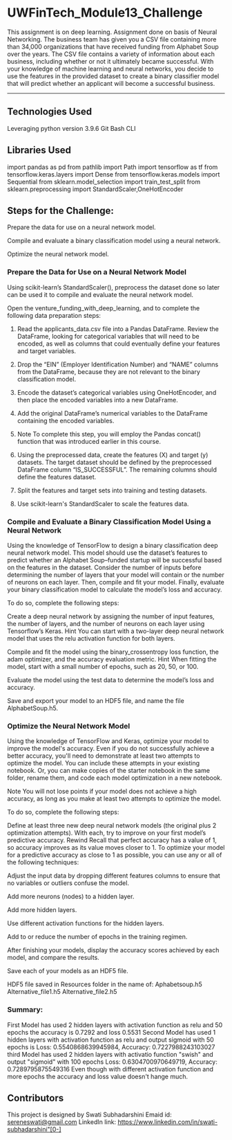# UWFinTech_Module13_Challenge
This assignment is on deep learning. Assignment done on basis of Neural Networking. The business team has given you a CSV file containing more than 34,000 organizations that have received funding from Alphabet Soup over the years. The CSV file contains a variety of information about each business, including whether or not it ultimately became successful. With your knowledge of machine learning and neural networks, you decide to use the features in the provided dataset to create a binary classifier model that will predict whether an applicant will become a successful business.

---
## Technologies Used

Leveraging python version 3.9.6
Git Bash CLI

## Libraries Used

import pandas as pd
from pathlib import Path
import tensorflow as tf
from tensorflow.keras.layers import Dense
from tensorflow.keras.models import Sequential
from sklearn.model_selection import train_test_split
from sklearn.preprocessing import StandardScaler,OneHotEncoder

## Steps for the Challenge:

Prepare the data for use on a neural network model.

Compile and evaluate a binary classification model using a neural network.

Optimize the neural network model.

### Prepare the Data for Use on a Neural Network Model

Using scikit-learn’s StandardScaler(), preprocess the dataset done so later can be used it to compile and evaluate the neural network model.

Open the venture_funding_with_deep_learning, and to complete the following data preparation steps:

1. Read the applicants_data.csv file into a Pandas DataFrame. Review the DataFrame, looking for categorical variables that will need to be encoded, as well as columns that could eventually define your features and target variables.

2. Drop the “EIN” (Employer Identification Number) and “NAME” columns from the DataFrame, because they are not relevant to the binary classification model.

3. Encode the dataset’s categorical variables using OneHotEncoder, and then place the encoded variables into a new DataFrame.

4. Add the original DataFrame’s numerical variables to the DataFrame containing the encoded variables.

5. Note To complete this step, you will employ the Pandas concat() function that was introduced earlier in this course.

6. Using the preprocessed data, create the features (X) and target (y) datasets. The target dataset should be defined by the preprocessed DataFrame column “IS_SUCCESSFUL”. The remaining columns should define the features dataset.

7. Split the features and target sets into training and testing datasets.

8. Use scikit-learn's StandardScaler to scale the features data.

### Compile and Evaluate a Binary Classification Model Using a Neural Network

Using the knowledge of TensorFlow to design a binary classification deep neural network model. This model should use the dataset’s features to predict whether an Alphabet Soup–funded startup will be successful based on the features in the dataset. Consider the number of inputs before determining the number of layers that your model will contain or the number of neurons on each layer. Then, compile and fit your model. Finally, evaluate your binary classification model to calculate the model’s loss and accuracy.

To do so, complete the following steps:

Create a deep neural network by assigning the number of input features, the number of layers, and the number of neurons on each layer using Tensorflow’s Keras.
Hint You can start with a two-layer deep neural network model that uses the relu activation function for both layers.

Compile and fit the model using the binary_crossentropy loss function, the adam optimizer, and the accuracy evaluation metric.
Hint When fitting the model, start with a small number of epochs, such as 20, 50, or 100.

Evaluate the model using the test data to determine the model’s loss and accuracy.

Save and export your model to an HDF5 file, and name the file AlphabetSoup.h5.

### Optimize the Neural Network Model

Using the knowledge of TensorFlow and Keras, optimize your model to improve the model's accuracy. Even if you do not successfully achieve a better accuracy, you'll need to demonstrate at least two attempts to optimize the model. You can include these attempts in your existing notebook. Or, you can make copies of the starter notebook in the same folder, rename them, and code each model optimization in a new notebook.

Note You will not lose points if your model does not achieve a high accuracy, as long as you make at least two attempts to optimize the model.

To do so, complete the following steps:

Define at least three new deep neural network models (the original plus 2 optimization attempts). With each, try to improve on your first model’s predictive accuracy.
Rewind Recall that perfect accuracy has a value of 1, so accuracy improves as its value moves closer to 1. To optimize your model for a predictive accuracy as close to 1 as possible, you can use any or all of the following techniques:

Adjust the input data by dropping different features columns to ensure that no variables or outliers confuse the model.

Add more neurons (nodes) to a hidden layer.

Add more hidden layers.

Use different activation functions for the hidden layers.

Add to or reduce the number of epochs in the training regimen.

After finishing your models, display the accuracy scores achieved by each model, and compare the results.

Save each of your models as an HDF5 file.

HDF5 file saved in Resources folder in the name of:
Aphabetsoup.h5
Alternative_file1.h5
Alternative_file2.h5

### Summary:
First Model has used 2 hidden layers with activation function as relu and 50 epochs the accuracy is 0.7292 and loss 0.5531
Second Model has used 1 hidden layers with activation function as relu and output sigmoid with 50 epochs is Loss: 0.5540868639945984, Accuracy: 0.7227988243103027
third Model has used 2 hidden layers with activatio function "swish" and output "sigmoid" with 100 epochs Loss: 0.6304700970649719, Accuracy: 0.7289795875549316
Even though with different activation function and more epochs the accuracy and loss value doesn't hange much.

## Contributors

This project is designed by Swati Subhadarshini 
Emaid id: sereneswati@gmail.com
LinkedIn link: https://www.linkedin.com/in/swati-subhadarshini"[0-]